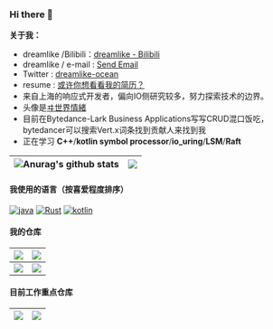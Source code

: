 ### Hi there 👋

**关于我：**
* dreamlike /Bilibili：[dreamlike - Bilibili](https://space.bilibili.com/8227104)
* dreamlike / e-mail : <a href= "mailto:dreamlike.vertx@gmail.com"> Send Email</a>
* Twitter : <a href="https://mobile.twitter.com/dreamli60679407">dreamlike-ocean</a>
* resume  : <a href="https://htmlpreview.github.io/?https://github.com/dreamlike-ocean/resume/blob/master/resume.html">或许你想看看我的简历？</a>
* 来自上海的响应式开发者，偏向IO侧研究较多，努力探索技术的边界。
* 头像是<a href="https://kamitsubaki.jp/artist/isekaijoucho/ ">ヰ世界情緒</a>
* 目前在Bytedance-Lark Business Applications写写CRUD混口饭吃，bytedancer可以搜索Vert.x词条找到贡献人来找到我
* 正在学习 **C++**/**kotlin symbol processor**/**io_uring**/**LSM**/**Raft**

| <img align="center" src="https://github-readme-stats.vercel.app/api?username=dreamlike-ocean&show_icons=true&include_all_commits=true&theme=buefy&hide_border=true" alt="Anurag's github stats" />| <img align="center" src="https://github-readme-stats.vercel.app/api/top-langs/?username=dreamlike-ocean&layout=compact&theme=buefy&hide_border=true" /> |
| ------------- | ------------- |

#### 我使用的语言（按喜爱程度排序）
<a href="https://openjdk.org/" target="_blank"><img alt="java" src="https://img.shields.io/badge/java-000000?style=flat-square&logo=java&logoColor=white"></a>
<a href="https://www.rust-lang.org/" target="_blank"><img alt="Rust" src="https://img.shields.io/badge/Rust-000000?style=flat-square&logo=rust&logoColor=white"></a>
<a href="https://kotlinlang.org/" target="_blank"><img alt="kotlin" src="https://img.shields.io/badge/kotlin-000000?style=flat-square&logo=kotlin&logoColor=white"></a>


#### 我的仓库
| <a href="https://github.com/dreamlike-ocean/PanamaUring"><img align="center" src="https://github-readme-stats.vercel.app/api/pin/?username=dreamlike-ocean&repo=PanamaUring&theme=buefy&hide_border=true" /></a> |<a href="https://github.com/dreamlike-ocean/oceanet"><img align="center" src="https://github-readme-stats.vercel.app/api/pin/?username=dreamlike-ocean&repo=oceanet&theme=buefy&hide_border=true" /></a>
| ------------- | ------------- |
<a href="https://github.com/dreamlike-ocean/UnsafeVirtualThread"><img align="center" src="https://github-readme-stats.vercel.app/api/pin/?username=dreamlike-ocean&repo=UnsafeVirtualThread&theme=buefy&hide_border=true" /></a> |  <a href="https://github.com/dreamlike-ocean/raft-kt"><img align="center" src="https://github-readme-stats.vercel.app/api/pin/?username=dreamlike-ocean&repo=raft-kt&theme=buefy&hide_border=true" /></a>

#### 目前工作重点仓库
| <a href="https://github.com/dreamlike-ocean/backend_qingyou"><img align="center" src="https://github-readme-stats.vercel.app/api/pin/?username=dreamlike-ocean&repo=backend_qingyou&theme=buefy&hide_border=true" /></a> |<a href="https://github.com/dreamlike-ocean/vertx-extension"><img align="center" src="https://github-readme-stats.vercel.app/api/pin/?username=dreamlike-ocean&repo=vertx-extension&theme=buefy&hide_border=true" /></a> |
| ------------- | ------------- |

